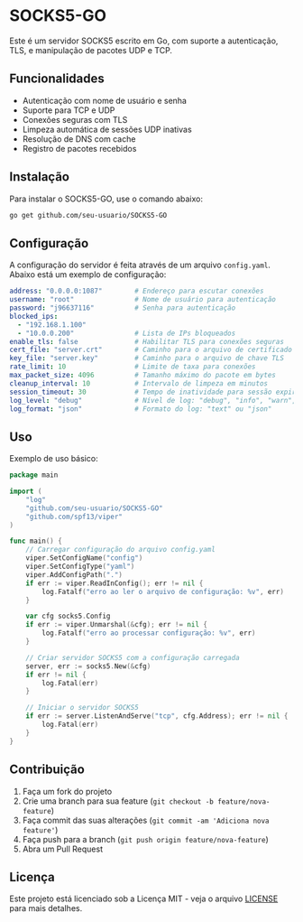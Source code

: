 # SOCKS5-GO

Este é um servidor SOCKS5 escrito em Go, com suporte a autenticação, TLS, e manipulação de pacotes UDP e TCP.

## Funcionalidades

- Autenticação com nome de usuário e senha
- Suporte para TCP e UDP
- Conexões seguras com TLS
- Limpeza automática de sessões UDP inativas
- Resolução de DNS com cache
- Registro de pacotes recebidos

## Instalação

Para instalar o SOCKS5-GO, use o comando abaixo:

```sh
go get github.com/seu-usuario/SOCKS5-GO
```

## Configuração

A configuração do servidor é feita através de um arquivo `config.yaml`. Abaixo está um exemplo de configuração:

```yaml
address: "0.0.0.0:1087"        # Endereço para escutar conexões
username: "root"               # Nome de usuário para autenticação
password: "j96637116"          # Senha para autenticação
blocked_ips:
  - "192.168.1.100"
  - "10.0.0.200"               # Lista de IPs bloqueados
enable_tls: false              # Habilitar TLS para conexões seguras
cert_file: "server.crt"        # Caminho para o arquivo de certificado TLS
key_file: "server.key"         # Caminho para o arquivo de chave TLS
rate_limit: 10                 # Limite de taxa para conexões
max_packet_size: 4096          # Tamanho máximo do pacote em bytes
cleanup_interval: 10           # Intervalo de limpeza em minutos
session_timeout: 30            # Tempo de inatividade para sessão expirar em minutos
log_level: "debug"             # Nível de log: "debug", "info", "warn", "error"
log_format: "json"             # Formato do log: "text" ou "json"
```

## Uso

Exemplo de uso básico:

```go
package main

import (
    "log"
    "github.com/seu-usuario/SOCKS5-GO"
    "github.com/spf13/viper"
)

func main() {
    // Carregar configuração do arquivo config.yaml
    viper.SetConfigName("config")
    viper.SetConfigType("yaml")
    viper.AddConfigPath(".")
    if err := viper.ReadInConfig(); err != nil {
        log.Fatalf("erro ao ler o arquivo de configuração: %v", err)
    }

    var cfg socks5.Config
    if err := viper.Unmarshal(&cfg); err != nil {
        log.Fatalf("erro ao processar configuração: %v", err)
    }

    // Criar servidor SOCKS5 com a configuração carregada
    server, err := socks5.New(&cfg)
    if err != nil {
        log.Fatal(err)
    }

    // Iniciar o servidor SOCKS5
    if err := server.ListenAndServe("tcp", cfg.Address); err != nil {
        log.Fatal(err)
    }
}
```

## Contribuição

1. Faça um fork do projeto
2. Crie uma branch para sua feature (`git checkout -b feature/nova-feature`)
3. Faça commit das suas alterações (`git commit -am 'Adiciona nova feature'`)
4. Faça push para a branch (`git push origin feature/nova-feature`)
5. Abra um Pull Request

## Licença

Este projeto está licenciado sob a Licença MIT - veja o arquivo [LICENSE](LICENSE) para mais detalhes.